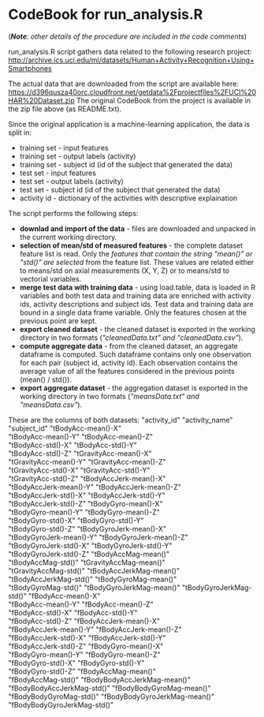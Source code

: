 CodeBook for run_analysis.R 
===========================

(***Note**: other details of the procedure are included in the code comments*)

run_analysis.R script gathers data related to the following research project:
http://archive.ics.uci.edu/ml/datasets/Human+Activity+Recognition+Using+Smartphones

The actual data that are downloaded from the script are available here:
https://d396qusza40orc.cloudfront.net/getdata%2Fprojectfiles%2FUCI%20HAR%20Dataset.zip
The original CodeBook from the project is available in the zip file above (as README.txt).

Since the original application is a machine-learning application, the data is split in:
* training set - input features
* training set - output labels (activity)
* training set - subject id (id of the subject that generated the data)
* test set - input features
* test set - output labels (activity)
* test set - subject id (id of the subject that generated the data)
* activity id - dictionary of the activities with descriptive explaination

The script performs the following steps:
* **downlad and import of the data** - files are downloaded and unpacked in the current working directory.
* **selection of mean/std of measured features** - the complete dataset feature list is read. Only the *features that contain the string "mean()" or "std()" are selected* from the feature list. These values are related either to means/std on axial measurements (X, Y, Z) or to means/std to vectorial variables.
* **merge test data with training data** - using load.table, data is loaded in R variables and both test data and training data are enriched with activity ids, activity descriptions and subject ids. Test data and training data are bound in a single data frame variable. Only the features chosen at the previous point are kept.
* **export cleaned dataset** - the cleaned dataset is exported in the working directory in two formats (*"cleanedData.txt" and "cleanedData.csv"*).
* **compute aggregate data** - from the cleaned dataset, an aggregate dataframe is computed. Such dataframe contains only one observation for each pair (subject id, activity id). Each observation contains the average value of all the features considered in the previous points (mean() / std()).
* **export aggregate dataset** - the aggregation dataset is exported in the working directory in two formats (*"meansData.txt" and "meansData.csv"*).


These are the columns of both datasets:
"activity_id"
"activity_name"              
"subject_id"
"tBodyAcc-mean()-X"          
"tBodyAcc-mean()-Y"
"tBodyAcc-mean()-Z"          
"tBodyAcc-std()-X"
"tBodyAcc-std()-Y"           
"tBodyAcc-std()-Z"
"tGravityAcc-mean()-X"       
"tGravityAcc-mean()-Y"
"tGravityAcc-mean()-Z"       
"tGravityAcc-std()-X"
"tGravityAcc-std()-Y"        
"tGravityAcc-std()-Z"
"tBodyAccJerk-mean()-X"      
"tBodyAccJerk-mean()-Y"
"tBodyAccJerk-mean()-Z"      
"tBodyAccJerk-std()-X"
"tBodyAccJerk-std()-Y"       
"tBodyAccJerk-std()-Z"
"tBodyGyro-mean()-X"         
"tBodyGyro-mean()-Y"
"tBodyGyro-mean()-Z"         
"tBodyGyro-std()-X"
"tBodyGyro-std()-Y"          
"tBodyGyro-std()-Z"
"tBodyGyroJerk-mean()-X"     
"tBodyGyroJerk-mean()-Y"
"tBodyGyroJerk-mean()-Z"     
"tBodyGyroJerk-std()-X"
"tBodyGyroJerk-std()-Y"      
"tBodyGyroJerk-std()-Z"
"tBodyAccMag-mean()"         
"tBodyAccMag-std()"
"tGravityAccMag-mean()"      
"tGravityAccMag-std()"
"tBodyAccJerkMag-mean()"     
"tBodyAccJerkMag-std()"
"tBodyGyroMag-mean()"        
"tBodyGyroMag-std()"
"tBodyGyroJerkMag-mean()"
"tBodyGyroJerkMag-std()"
"fBodyAcc-mean()-X"          
"fBodyAcc-mean()-Y"
"fBodyAcc-mean()-Z"          
"fBodyAcc-std()-X"
"fBodyAcc-std()-Y"           
"fBodyAcc-std()-Z"
"fBodyAccJerk-mean()-X"      
"fBodyAccJerk-mean()-Y"
"fBodyAccJerk-mean()-Z"      
"fBodyAccJerk-std()-X"
"fBodyAccJerk-std()-Y"       
"fBodyAccJerk-std()-Z"
"fBodyGyro-mean()-X"         
"fBodyGyro-mean()-Y"
"fBodyGyro-mean()-Z"         
"fBodyGyro-std()-X"
"fBodyGyro-std()-Y"          
"fBodyGyro-std()-Z"
"fBodyAccMag-mean()"         
"fBodyAccMag-std()"
"fBodyBodyAccJerkMag-mean()" 
"fBodyBodyAccJerkMag-std()"
"fBodyBodyGyroMag-mean()"    
"fBodyBodyGyroMag-std()"
"fBodyBodyGyroJerkMag-mean()"
"fBodyBodyGyroJerkMag-std()" 
